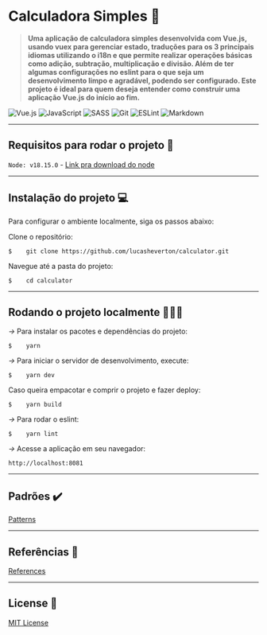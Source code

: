
# Calculadora Simples 🧮

 > **Uma aplicação de calculadora simples desenvolvida com Vue.js, usando vuex para gerenciar estado, traduções para os 3 principais idiomas utilizando o i18n e que permite realizar operações básicas como adição, subtração, multiplicação e divisão. Além de ter algumas configurações no eslint para o que seja um desenvolvimento limpo e agradável, podendo ser configurado. Este projeto é ideal para quem deseja entender como construir uma aplicação Vue.js do início ao fim.**


![Vue.js](https://img.shields.io/badge/vuejs-%2335495e.svg?style=for-the-badge&logo=vuedotjs&logoColor=%234FC08D) 
![JavaScript](https://img.shields.io/badge/javascript-%23323330.svg?style=for-the-badge&logo=javascript&logoColor=%23F7DF1E)
![SASS](https://img.shields.io/badge/SCSS-hotpink.svg?style=for-the-badge&logo=SASS&logoColor=white)
![Git](https://img.shields.io/badge/git-%23F05033.svg?style=for-the-badge&logo=git&logoColor=white)
![ESLint](https://img.shields.io/badge/ESLint-4B3263?style=for-the-badge&logo=eslint&logoColor=white)
![Markdown](https://img.shields.io/badge/markdown-%23000000.svg?style=for-the-badge&logo=markdown&logoColor=white)

___

## Requisitos para rodar o projeto 🛞

``Node: v18.15.0`` - [Link pra download do node](https://nodejs.org/pt)

___

## Instalação do projeto 💻

Para configurar o ambiente localmente, siga os passos abaixo:

Clone o repositório:

```
$    git clone https://github.com/lucasheverton/calculator.git
```

Navegue até a pasta do projeto:

```
$    cd calculator
```

___

## Rodando o projeto localmente 👨🏼‍💻

*->* Para instalar os pacotes e dependências do projeto:

```
$    yarn
```

*->* Para iniciar o servidor de desenvolvimento, execute:

```
$    yarn dev
```

Caso queira empacotar e comprir o projeto e fazer deploy:

```
$    yarn build
```

*->* Para rodar o eslint:

```
$    yarn lint
```

*->* Acesse a aplicação em seu navegador:

```
http://localhost:8081
```
___

## Padrões ✔️

[Patterns](https://github.com/lucasheverton/calculator/blob/master/docs/PATTERNS.md)

___

## Referências 📝

[References](https://github.com/lucasheverton/calculator/blob/master/docs/REFERENCES.md)

___

 ## License 📃

 [MIT License](https://github.com/lucasheverton/calculator/blob/master/LICENSE)
 